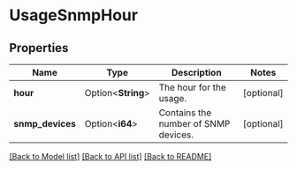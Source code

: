 # UsageSnmpHour

## Properties

Name | Type | Description | Notes
------------ | ------------- | ------------- | -------------
**hour** | Option<**String**> | The hour for the usage. | [optional]
**snmp_devices** | Option<**i64**> | Contains the number of SNMP devices. | [optional]

[[Back to Model list]](../README.md#documentation-for-models) [[Back to API list]](../README.md#documentation-for-api-endpoints) [[Back to README]](../README.md)


